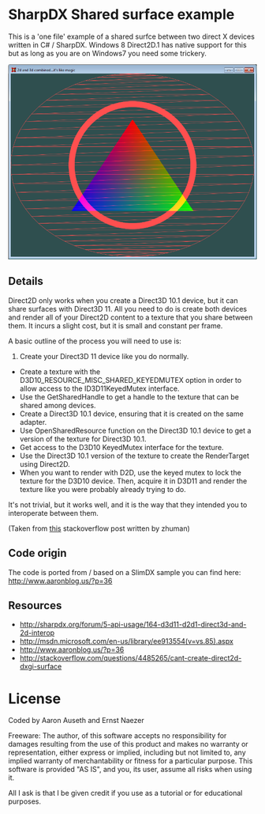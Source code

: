 SharpDX Shared surface example
=====
This is a 'one file' example of a shared surfce between two direct X devices written in C# / SharpDX. Windows 8 Direct2D.1 has native support for this but as long as you are on Windows7 you need some trickery.

![the example](https://github.com/enix/SharpDXSharedResources/raw/master/Artifacts/shared_surfaces.png "this is how it should look")

Details
---

Direct2D only works when you create a Direct3D 10.1 device, but it can share surfaces with Direct3D 11. All you need to do is create both devices and render all of your Direct2D content to a texture that you share between them. It incurs a slight cost, but it is small and constant per frame.

A basic outline of the process you will need to use is:

1. Create your Direct3D 11 device like you do normally.
* Create a texture with the D3D10_RESOURCE_MISC_SHARED_KEYEDMUTEX option in order to allow access to the ID3D11KeyedMutex interface.
* Use the GetSharedHandle to get a handle to the texture that can be shared among devices.
* Create a Direct3D 10.1 device, ensuring that it is created on the same adapter.
* Use OpenSharedResource function on the Direct3D 10.1 device to get a version of the texture for Direct3D 10.1.
* Get access to the D3D10 KeyedMutex interface for the texture.
* Use the Direct3D 10.1 version of the texture to create the RenderTarget using Direct2D.
* When you want to render with D2D, use the keyed mutex to lock the texture for the D3D10 device. Then, acquire it in D3D11 and render the texture like you were probably already trying to do.

It's not trivial, but it works well, and it is the way that they intended you to interoperate between them.

(Taken from [this](http://stackoverflow.com/questions/4485265/cant-create-direct2d-dxgi-surface) stackoverflow post written by zhuman)

Code origin
----
The code is ported from / based on a SlimDX sample you can find here: http://www.aaronblog.us/?p=36

Resources
---

* http://sharpdx.org/forum/5-api-usage/164-d3d11-d2d1-direct3d-and-2d-interop
* http://msdn.microsoft.com/en-us/library/ee913554(v=vs.85).aspx
* http://www.aaronblog.us/?p=36
* http://stackoverflow.com/questions/4485265/cant-create-direct2d-dxgi-surface

License
===
Coded by Aaron Auseth and Ernst Naezer

  Freeware: The author, of this software accepts no responsibility for damages resulting
  from the use of this product and makes no warranty or representation, either
  express or implied, including but not limited to, any implied warranty of
  merchantability or fitness for a particular purpose. This software is provided
  "AS IS", and you, its user, assume all risks when using it.
  
  All I ask is that I be given credit if you use as a tutorial or for educational purposes.
